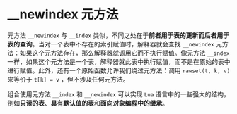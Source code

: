 # __newindex 元方法

元方法 `__newindex` 与 `__index` 类似，不同之处在于**前者用于表的更新而后者用于表的查询**。当对一个表中不存在的索引赋值时，解释器就会查找 `__newindex` 元方法：如果这个元方法存在，那么解释器就调用它而不执行赋值。像元方法 `__index` 一样，如果这个元方法是一个表，解释器就此表中执行赋值，而不是在原始的表中进行赋值。此外，还有一个原始函数允许我们绕过元方法：调用 `rawset(t, k, v)` 来等价于 `t[k] = v` ，但不涉及任何元方法。

组合使用元方法 `__index` 和 `__newindex` 可以实现 `Lua` 语言中的一些强大的结构，例如**只读的表**、**具有默认值的表**和**面向对象编程中的继承**。
